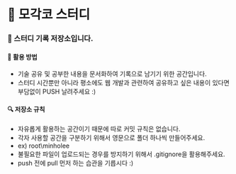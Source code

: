 # 🎨 모각코 스터디

### 📝 스터디 기록 저장소입니다.

#### 🎈 활용 방법

- 기술 공유 및 공부한 내용을 문서화하여 기록으로 남기기 위한 공간입니다. 
- 스터디 시간뿐만 아니라 평소에도 웹 개발과 관련하여 공유하고 싶은 내용이 있다면 부담없이 PUSH 날려주세요 :)

#### 🔍 저장소 규칙

- 자유롭게 활용하는 공간이기 때문에 따로 커밋 규칙은 없습니다. 
- 각자 사용할 공간을 구분하기 위해서 영문으로 폴더 하나씩 만들어주세요. 
- ex) root\minholee
- 불필요한 파일이 업로드되는 경우를 방지하기 위해서 .gitignore을 활용해주세요.
- push 전에 pull 먼저 하는 습관을 기릅시다 :)
